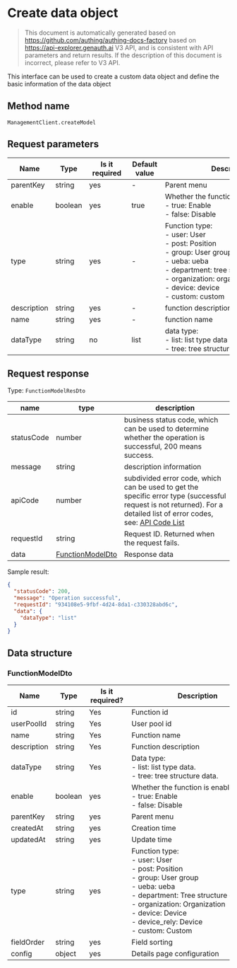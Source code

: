 # Create data object

<!--
Warning⚠️:
Do not modify this document directly,
https://github.com/Authing/authing-docs-factory
Use this project to generate
-->

<LastUpdated />

> This document is automatically generated based on https://github.com/authing/authing-docs-factory based on https://api-explorer.genauth.ai V3 API, and is consistent with API parameters and return results. If the description of this document is incorrect, please refer to V3 API.

This interface can be used to create a custom data object and define the basic information of the data object

## Method name

`ManagementClient.createModel`

## Request parameters

| Name        | Type    | <div style="width:80px">Is it required</div> | <div style="width:60px">Default value</div> | <div style="width:300px">Description</div>                                                                                                                                                                         | <div style="width:200px">Sample value</div> |
| ----------- | ------- | -------------------------------------------- | ------------------------------------------- | ------------------------------------------------------------------------------------------------------------------------------------------------------------------------------------------------------------------ | ------------------------------------------- |
| parentKey   | string  | yes                                          | -                                           | Parent menu                                                                                                                                                                                                        |                                             |
| enable      | boolean | yes                                          | true                                        | Whether the function is enabled:<br> - true: Enable<br> - false: Disable<br>                                                                                                                                       |                                             |
| type        | string  | yes                                          | -                                           | Function type:<br> - user: User<br> - post: Position<br> - group: User group<br> - ueba: ueba<br> - department: tree structure data<br> - organization: organization<br> - device: device<br> - custom: custom<br> |                                             |
| description | string  | yes                                          | -                                           | function description                                                                                                                                                                                               | `member level`                              |
| name        | string  | yes                                          | -                                           | function name                                                                                                                                                                                                      |                                             |
| dataType    | string  | no                                           | list                                        | data type:<br> - list: list type data<br> - tree: tree structure data<br>                                                                                                                                          | `list`                                      |

## Request response

Type: `FunctionModelResDto`

| name       | type                                             | description                                                                                                                                                                                                                                                                                                                                   |
| ---------- | ------------------------------------------------ | --------------------------------------------------------------------------------------------------------------------------------------------------------------------------------------------------------------------------------------------------------------------------------------------------------------------------------------------- |
| statusCode | number                                           | business status code, which can be used to determine whether the operation is successful, 200 means success.                                                                                                                                                                                                                                  |
| message    | string                                           | description information                                                                                                                                                                                                                                                                                                                       |
| apiCode    | number                                           | subdivided error code, which can be used to get the specific error type (successful request is not returned). For a detailed list of error codes, see: [API Code List](https://api-explorer.genauth.ai/?tag=group/%E5%BC%80%E5%8F%91%E5%87%86%E5%A4%87#tag/%E5%BC%80%E5%8F%91%E5%87%86%E5%A4%87/%E9%94%99%E8%AF%AF%E5%A4%84%E7%90%86/apiCode) |
| requestId  | string                                           | Request ID. Returned when the request fails.                                                                                                                                                                                                                                                                                                  |
| data       | <a href="#FunctionModelDto">FunctionModelDto</a> | Response data                                                                                                                                                                                                                                                                                                                                 |

Sample result:

```json
{
  "statusCode": 200,
  "message": "Operation successful",
  "requestId": "934108e5-9fbf-4d24-8da1-c330328abd6c",
  "data": {
    "dataType": "list"
  }
}
```

## Data structure

### <a id="FunctionModelDto"></a> FunctionModelDto

| Name        | Type    | <div style="width:80px">Is it required?</div> | <div style="width:300px">Description</div>                                                                                                                                                                                                   | <div style="width:200px">Sample value</div> |
| ----------- | ------- | --------------------------------------------- | -------------------------------------------------------------------------------------------------------------------------------------------------------------------------------------------------------------------------------------------- | ------------------------------------------- |
| id          | string  | Yes                                           | Function id                                                                                                                                                                                                                                  |                                             |
| userPoolId  | string  | Yes                                           | User pool id                                                                                                                                                                                                                                 |                                             |
| name        | string  | Yes                                           | Function name                                                                                                                                                                                                                                |                                             |
| description | string  | Yes                                           | Function description                                                                                                                                                                                                                         |                                             |
| dataType    | string  | Yes                                           | Data type: <br> - list: list type data. <br> - tree: tree structure data. <br>                                                                                                                                                               | list                                        |
| enable      | boolean | yes                                           | Whether the function is enabled:<br> - true: Enable<br> - false: Disable<br>                                                                                                                                                                 |                                             |
| parentKey   | string  | yes                                           | Parent menu                                                                                                                                                                                                                                  |                                             |
| createdAt   | string  | yes                                           | Creation time                                                                                                                                                                                                                                |                                             |
| updatedAt   | string  | yes                                           | Update time                                                                                                                                                                                                                                  |                                             |
| type        | string  | yes                                           | Function type:<br> - user: User<br> - post: Position<br> - group: User group<br> - ueba: ueba<br> - department: Tree structure data<br> - organization: Organization<br> - device: Device<br> - device_rely: Device<br> - custom: Custom<br> | ueba                                        |
| fieldOrder  | string  | yes                                           | Field sorting                                                                                                                                                                                                                                |                                             |
| config      | object  | yes                                           | Details page configuration                                                                                                                                                                                                                   |                                             |
